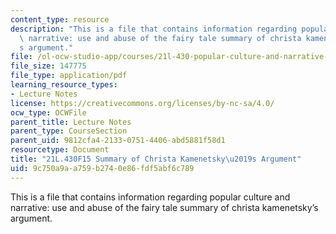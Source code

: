 ```yaml
---
content_type: resource
description: "This is a file that contains information regarding popular culture and\
  \ narrative: use and abuse of the fairy tale summary of christa kamenetsky\u2019\
  s argument."
file: /ol-ocw-studio-app/courses/21l-430-popular-culture-and-narrative-use-and-abuse-of-the-fairy-tale-fall-2015/9c750a9aa759b2740e86fdf5abf6c789_MIT21L_430F15_Summary.pdf
file_size: 147775
file_type: application/pdf
learning_resource_types:
- Lecture Notes
license: https://creativecommons.org/licenses/by-nc-sa/4.0/
ocw_type: OCWFile
parent_title: Lecture Notes
parent_type: CourseSection
parent_uid: 9812cfa4-2133-0751-4406-abd5881f58d1
resourcetype: Document
title: "21L.430F15 Summary of Christa Kamenetsky\u2019s Argument"
uid: 9c750a9a-a759-b274-0e86-fdf5abf6c789
---
```

This is a file that contains information regarding popular culture and narrative: use and abuse of the fairy tale summary of christa kamenetsky’s argument.